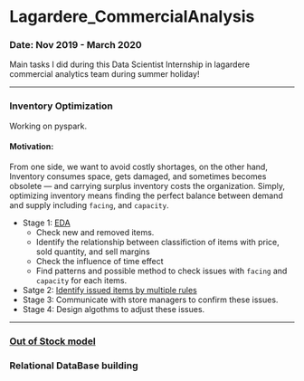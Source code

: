 # Lagardere_CommercialAnalysis

### Date: Nov 2019 - March 2020

Main tasks I did during this Data Scientist Internship in lagardere commercial analytics team during summer holiday! 

***
### Inventory Optimization
Working on pyspark.
#### Motivation:
From one side, we want to avoid costly shortages, on the other hand, Inventory consumes space, gets damaged, and sometimes becomes obsolete — and carrying surplus inventory costs the organization. Simply, optimizing inventory means finding the perfect balance between demand and supply including `facing`, and `capacity`.

- Stage 1: [EDA](https://github.com/YiranJing/Lagardere_CommercialAnalysis/blob/master/InventoryOptimization/notebook/EDA_InventoryOptimization.ipynb)
  - Check new and removed items. 
  - Identify the relationship between classifiction of items with price, sold quantity, and sell margins
  - Check the influence of time effect
  - Find patterns and possible method to check issues with `facing` and `capacity` for each items.
- Satge 2: [Identify issued items by multiple rules](https://github.com/YiranJing/Lagardere_CommercialAnalysis/blob/master/InventoryOptimization/notebook/CheckItems_InventoryOptimization.ipynb)
- Stage 3: Communicate with store managers to confirm these issues.
- Stage 4: Design algothms to adjust these issues.

***
### [Out of Stock model](https://github.com/YiranJing/Lagardere_CommercialAnalysis/tree/master/OutOfStock)


### Relational DataBase building

